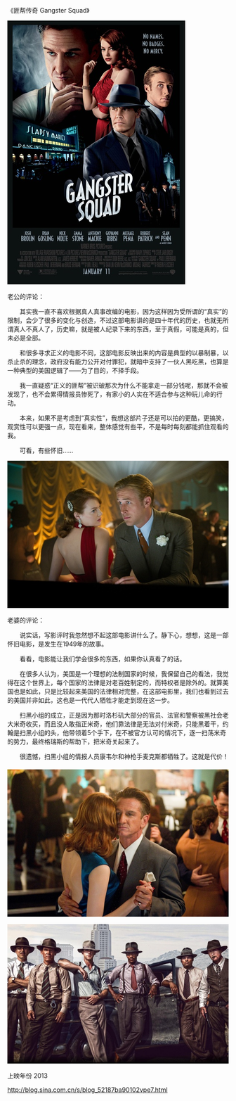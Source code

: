 《匪帮传奇 Gangster Squad》

			
![](./img/001vda4xzy6SdigKBlU72&690.jpg)


老公的评论：


　　其实我一直不喜欢根据真人真事改编的电影，因为这样因为受所谓的“真实”的限制，会少了很多的变化与创造，不过这部电影讲的是四十年代的历史，也就无所谓真人不真人了，历史嘛，就是被人纪录下来的东西，至于真假，可能是真的，但未必是全部。


　　和很多寻求正义的电影不同，这部电影反映出来的内容是典型的以暴制暴，以杀止杀的理念，政府没有能力公开对付罪犯，就暗中支持了一伙人黑吃黑，也算是一种典型的美国逻辑了——为了目的，不择手段。


　　我一直疑惑“正义的匪帮”被识破那次为什么不能拿走一部分钱呢，那就不会被发现了，也不会累得情报员惨死了，有家小的人实在不适合参与这种玩儿命的行动。


　　本来，如果不是考虑到“真实性”，我想这部片子还是可以拍的更酷，更搞笑，观赏性可以更强一点，现在看来，整体感觉有些平，不是每时每刻都能抓住观看的我。

　　可看，有些怀旧……

![](./img/001vda4xzy6SdirsXvi50&690.jpg)


老婆的评论：

　　说实话，写影评时我忽然想不起这部电影讲什么了。静下心，想想，这是一部怀旧电影，是发生在1949年的故事。

　　看看，电影能让我们学会很多的东西，如果你认真看了的话。


　　在很多人认为，美国是一个理想的法制国家的时候，我保留自己的看法，我觉得在这个世界上，每个国家的法律是对老百姓制定的，而特权者是除外的。就算美国也是如此，只是比较起来美国的法律相对完整，在这部电影里，我们也看到过去的美国并非如此，这也是一代代人牺牲才能走到现在这一步。


　　扫黑小组的成立，正是因为那时洛杉矶大部分的官员、法官和警察被黑社会老大米奇收买，而且没人敢指正米奇，他们靠法律是无法对付米奇，只能黑着干，约翰是扫黑小组的头，他带领着5个手下，在不被官方认可的情况下，逐一扫荡米奇的势力，最终格瑞斯的帮助下，把米奇关起来了。

　　很遗憾，扫黑小组的情报人员康韦尔和神枪手麦克斯都牺牲了。这就是代价！
　　
![](./img/001vda4xzy6Sdiiu2iLc3&690.jpg)



![](./img/001vda4xzy6SdiszxIbdf&690.jpg)


上映年份 2013							
		
http://blog.sina.com.cn/s/blog_52187ba90102vpe7.html
